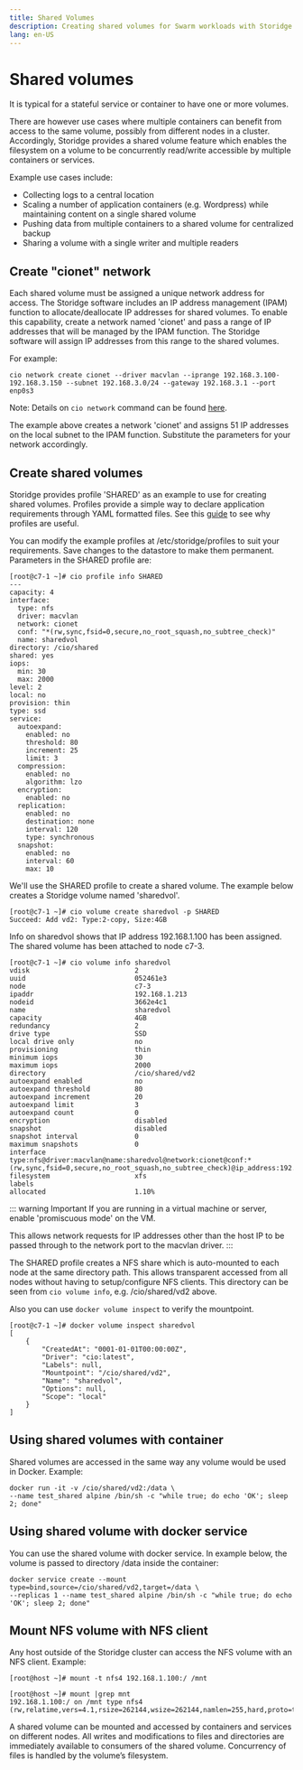 ```yaml
---
title: Shared Volumes
description: Creating shared volumes for Swarm workloads with Storidge
lang: en-US
---
```


# Shared volumes

It is typical for a stateful service or container to have one or more volumes.

There are however use cases where multiple containers can benefit from access to the same volume, possibly from different nodes in a cluster. Accordingly, Storidge provides a shared volume feature which enables the filesystem on a volume to be concurrently read/write accessible by multiple containers or services.

Example use cases include:
- Collecting logs to a central location
- Scaling a number of application containers (e.g. Wordpress) while maintaining content on a single shared volume
- Pushing data from multiple containers to a shared volume for centralized backup
- Sharing a volume with a single writer and multiple readers

## Create "cionet" network

Each shared volume must be assigned a unique network address for access. The Storidge software includes an IP address management (IPAM) function to allocate/deallocate IP addresses for shared volumes. To enable this capability, create a network named 'cionet' and pass a range of IP addresses that will be managed by the IPAM function. The Storidge software will assign IP addresses from this range to the shared volumes.

For example:
```
cio network create cionet --driver macvlan --iprange 192.168.3.100-192.168.3.150 --subnet 192.168.3.0/24 --gateway 192.168.3.1 --port enp0s3
```
Note: Details on `cio network` command can be found [here](https://docs.storidge.com/cio_cli/network.html). 

The example above creates a network 'cionet' and assigns 51 IP addresses on the local subnet to the IPAM function. Substitute the parameters for your network accordingly. 

## Create shared volumes

Storidge provides profile 'SHARED' as an example to use for creating shared volumes. Profiles provide a simple way to declare application requirements through YAML formatted files. See this [guide](https://guide.storidge.com/getting_started/why_profiles.html) to see why profiles are useful. 

You can modify the example profiles at /etc/storidge/profiles to suit your requirements. Save changes to the datastore to make them permanent. Parameters in the SHARED profile are:
```
[root@c7-1 ~]# cio profile info SHARED
---
capacity: 4
interface:
  type: nfs
  driver: macvlan
  network: cionet
  conf: "*(rw,sync,fsid=0,secure,no_root_squash,no_subtree_check)"
  name: sharedvol
directory: /cio/shared
shared: yes
iops:
  min: 30
  max: 2000
level: 2
local: no
provision: thin
type: ssd
service:
  autoexpand:
    enabled: no
    threshold: 80
    increment: 25
    limit: 3
  compression:
    enabled: no
    algorithm: lzo
  encryption:
    enabled: no
  replication:
    enabled: no
    destination: none
    interval: 120
    type: synchronous
  snapshot:
    enabled: no
    interval: 60
    max: 10
```

We'll use the SHARED profile to create a shared volume. The example below creates a Storidge volume named 'sharedvol'. 
```
[root@c7-1 ~]# cio volume create sharedvol -p SHARED
Succeed: Add vd2: Type:2-copy, Size:4GB
```

Info on sharedvol shows that IP address 192.168.1.100 has been assigned. The shared volume has been attached to node c7-3. 
```
[root@c7-1 ~]# cio volume info sharedvol
vdisk                          2
uuid                           052461e3
node                           c7-3
ipaddr                         192.168.1.213
nodeid                         3662e4c1
name                           sharedvol
capacity                       4GB
redundancy                     2
drive type                     SSD
local drive only               no
provisioning                   thin
minimum iops                   30
maximum iops                   2000
directory                      /cio/shared/vd2
autoexpand enabled             no
autoexpand threshold           80
autoexpand increment           20
autoexpand limit               3
autoexpand count               0
encryption                     disabled
snapshot                       disabled
snapshot interval              0
maximum snapshots              0
interface                      type:nfs@driver:macvlan@name:sharedvol@network:cionet@conf:*(rw,sync,fsid=0,secure,no_root_squash,no_subtree_check)@ip_address:192.168.1.100@
filesystem                     xfs
labels
allocated                      1.10%
```

::: warning Important
If you are running in a virtual machine or server, enable 'promiscuous mode' on the VM. 

This allows network requests for IP addresses other than the host IP to be passed through to the network port to the macvlan driver.
:::

The SHARED profile creates a NFS share which is auto-mounted to each node at the same directory path. This allows transparent accessed from all nodes without having to setup/configure NFS clients. This directory can be seen from `cio volume info`, e.g. /cio/shared/vd2 above.  

Also you can use `docker volume inspect` to verify the mountpoint. 
```
[root@c7-1 ~]# docker volume inspect sharedvol
[
    {
        "CreatedAt": "0001-01-01T00:00:00Z",
        "Driver": "cio:latest",
        "Labels": null,
        "Mountpoint": "/cio/shared/vd2",
        "Name": "sharedvol",
        "Options": null,
        "Scope": "local"
    }
]
```

## Using shared volumes with container

Shared volumes are accessed in the same way any volume would be used in Docker. Example:
```
docker run -it -v /cio/shared/vd2:/data \
--name test_shared alpine /bin/sh -c "while true; do echo 'OK'; sleep 2; done"
```

## Using shared volume with docker service  

You can use the shared volume with docker service. In example below, the volume is passed to directory /data inside the container: 
```
docker service create --mount type=bind,source=/cio/shared/vd2,target=/data \
--replicas 1 --name test_shared alpine /bin/sh -c "while true; do echo 'OK'; sleep 2; done"
```

## Mount NFS volume with NFS client

Any host outside of the Storidge cluster can access the NFS volume with an NFS client. Example:

```
[root@host ~]# mount -t nfs4 192.168.1.100:/ /mnt

[root@host ~]# mount |grep mnt
192.168.1.100:/ on /mnt type nfs4 (rw,relatime,vers=4.1,rsize=262144,wsize=262144,namlen=255,hard,proto=tcp,timeo=600,retrans=2,sec=sys,clientaddr=192.168.1.215,local_lock=none,addr=192.168.1.100)
```

A shared volume can be mounted and accessed by containers and services on different nodes. All writes and modifications to files and directories are immediately available to consumers of the shared volume. Concurrency of files is handled by the volume’s filesystem.
